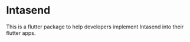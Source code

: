# Intasend

This is a flutter package to help developers implement Intasend into their flutter apps.